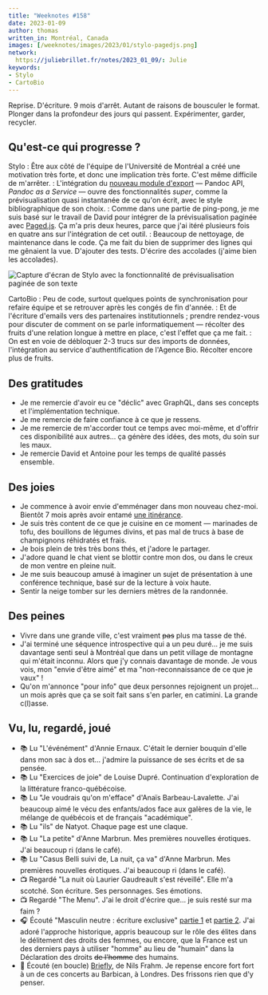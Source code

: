 ```yaml
---
title: "Weeknotes #158"
date: 2023-01-09
author: thomas
written_in: Montréal, Canada
images: [/weeknotes/images/2023/01/stylo-pagedjs.png]
network:
  https://juliebrillet.fr/notes/2023_01_09/: Julie
keywords:
- Stylo
- CartoBio
---
```


Reprise. D'écriture. 9 mois d'arrêt. Autant de raisons de bousculer le format.
Plonger dans la profondeur des jours qui passent. Expérimenter, garder, recycler.

<!--more-->

## Qu'est-ce qui progresse ?

Stylo
: Être aux côté de l'équipe de l'Université de Montréal a créé une motivation très forte, et donc une implication très forte. C'est même difficile de m'arrêter.
: L'intégration du [nouveau module d'export][stylo-export] — Pandoc API, _Pandoc as a Service_ — ouvre des fonctionnalités _super_, comme la prévisualisation quasi instantanée de ce qu'on écrit, avec le style bibliographique de son choix.
: Comme dans une partie de ping-pong, je me suis basé sur le travail de David pour intégrer de la prévisualisation paginée avec [Paged.js]. Ça m'a pris deux heures, parce que j'ai itéré plusieurs fois en quatre ans sur l'intégration de cet outil.
: Beaucoup de nettoyage, de maintenance dans le code. Ça me fait du bien de supprimer des lignes qui me gênaient la vue. D'ajouter des tests. D'écrire des accolades (j'aime bien les accolades).

![Capture d'écran de Stylo avec la fonctionnalité de prévisualisation paginée de son texte](/weeknotes/images/2023/01/stylo-pagedjs.png)

CartoBio
: Peu de code, surtout quelques points de synchronisation pour refaire équipe et se retrouver après les congés de fin d'année.
: Et de l'écriture d'emails vers des partenaires institutionnels ; prendre rendez-vous pour discuter de comment on se parle informatiquement — récolter des fruits d'une relation longue à mettre en place, c'est l'effet que ça me fait.
: On est en voie de débloquer 2-3 trucs sur des imports de données, l'intégration au service d'authentification de l'Agence Bio. Récolter encore plus de fruits.


## Des gratitudes

- Je me remercie d'avoir eu ce "déclic" avec GraphQL, dans ses concepts et l'implémentation technique.
- Je me remercie de faire confiance à ce que je ressens.
- Je me remercie de m'accorder tout ce temps avec moi-même, et d'offrir ces disponibilité aux autres… ça génère des idées, des mots, du soin sur les maux.
- Je remercie David et Antoine pour les temps de qualité passés ensemble.

## Des joies

- Je commence à avoir envie d'emménager dans mon nouveau chez-moi. Bientôt 7 mois après avoir entamé [une itinérance](https://thom4.net/2022/08/27/itinerance/).
- Je suis très content de ce que je cuisine en ce moment — marinades de tofu, des bouillons de légumes divins, et pas mal de trucs à base de champignons réhidratés et frais.
- Je bois plein de très très bons thés, et j'adore le partager.
- J'adore quand le chat vient se blottir contre mon dos, ou dans le creux de mon ventre en pleine nuit.
- Je me suis beaucoup amusé à imaginer un sujet de présentation à une conférence technique, basé sur de la lecture à voix haute.
- Sentir la neige tomber sur les derniers mètres de la randonnée.

## Des peines

- Vivre dans une grande ville, c'est vraiment ~~pas~~ plus ma tasse de thé.
- J'ai terminé une séquence introspective qui a un peu duré… je me suis davantage senti seul à Montréal que dans un petit village de montagne qui m'était inconnu. Alors que j'y connais davantage de monde. Je vous vois, mon "envie d'être aimé" et ma "non-reconnaissance de ce que je vaux" !
- Qu'on m'annonce "pour info" que deux personnes rejoignent un projet… un mois après que ça se soit fait sans s'en parler, en catimini. La grande c(l)asse.

## Vu, lu, regardé, joué

- 📚 Lu "L'événément" d'Annie Ernaux. C'était le dernier bouquin d'elle dans mon sac à dos et… j'admire la puissance de ses écrits et de sa pensée.
- 📚 Lu "Exercices de joie" de Louise Dupré. Continuation d'exploration de la littérature franco-québécoise.
- 📚 Lu "Je voudrais qu'on m'efface" d'Anaïs Barbeau-Lavalette. J'ai beaucoup aimé le vécu des enfants/ados face aux galères de la vie, le mélange de québécois et de français "académique".
- 📚 Lu "ils" de Natyot. Chaque page est une claque.
- 📚 Lu "La petite" d'Anne Marbrun. Mes premières nouvelles érotiques. J'ai beaucoup ri (dans le café).
- 📚 Lu "Casus Belli suivi de, La nuit, ça va" d'Anne Marbrun. Mes premières nouvelles érotiques. J'ai beaucoup ri (dans le café).
- 📺 Regardé "La nuit où Laurier Gaudreault s'est réveillé". Elle m'a scotché. Son écriture. Ses personnages. Ses émotions.
- 📺 Regardé "The Menu". J'ai le droit d'écrire que… je suis resté sur ma faim ?
- 🎧 Écouté "Masculin neutre : écriture exclusive" [partie 1](https://www.binge.audio/podcast/les-couilles-sur-la-table/masculin-neutre-ecriture-exclusive-1-2) et [partie 2](https://www.binge.audio/podcast/les-couilles-sur-la-table/masculin-neutre-ecriture-exclusive-2-2). J'ai adoré l'approche historique, appris beaucoup sur le rôle des élites dans le délitement des droits des femmes, ou encore, que la France est un des derniers pays à utiliser "homme" au lieu de "humain" dans la Déclaration des droits ~~de l'homme~~ des humains.
- 🎵 Écouté (en boucle) [Briefly](https://www.youtube.com/watch?v=uhiwpPRxVMw), de Nils Frahm. Je repense encore fort fort à un de ces concerts au Barbican, à Londres. Des frissons rien que d'y penser.

[stylo-export]: https://gitlab.huma-num.fr/ecrinum/stylo/stylo-export
[Paged.js]: https://pagedjs.org/
